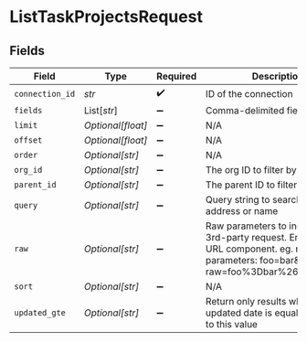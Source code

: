 # ListTaskProjectsRequest


## Fields

| Field                                                                                                                                            | Type                                                                                                                                             | Required                                                                                                                                         | Description                                                                                                                                      |
| ------------------------------------------------------------------------------------------------------------------------------------------------ | ------------------------------------------------------------------------------------------------------------------------------------------------ | ------------------------------------------------------------------------------------------------------------------------------------------------ | ------------------------------------------------------------------------------------------------------------------------------------------------ |
| `connection_id`                                                                                                                                  | *str*                                                                                                                                            | :heavy_check_mark:                                                                                                                               | ID of the connection                                                                                                                             |
| `fields`                                                                                                                                         | List[*str*]                                                                                                                                      | :heavy_minus_sign:                                                                                                                               | Comma-delimited fields to return                                                                                                                 |
| `limit`                                                                                                                                          | *Optional[float]*                                                                                                                                | :heavy_minus_sign:                                                                                                                               | N/A                                                                                                                                              |
| `offset`                                                                                                                                         | *Optional[float]*                                                                                                                                | :heavy_minus_sign:                                                                                                                               | N/A                                                                                                                                              |
| `order`                                                                                                                                          | *Optional[str]*                                                                                                                                  | :heavy_minus_sign:                                                                                                                               | N/A                                                                                                                                              |
| `org_id`                                                                                                                                         | *Optional[str]*                                                                                                                                  | :heavy_minus_sign:                                                                                                                               | The org ID to filter by                                                                                                                          |
| `parent_id`                                                                                                                                      | *Optional[str]*                                                                                                                                  | :heavy_minus_sign:                                                                                                                               | The parent ID to filter by                                                                                                                       |
| `query`                                                                                                                                          | *Optional[str]*                                                                                                                                  | :heavy_minus_sign:                                                                                                                               | Query string to search. eg. email address or name                                                                                                |
| `raw`                                                                                                                                            | *Optional[str]*                                                                                                                                  | :heavy_minus_sign:                                                                                                                               | Raw parameters to include in the 3rd-party request. Encoded as a URL component. eg. raw parameters: foo=bar&zoo=bar -> raw=foo%3Dbar%26zoo%3Dbar |
| `sort`                                                                                                                                           | *Optional[str]*                                                                                                                                  | :heavy_minus_sign:                                                                                                                               | N/A                                                                                                                                              |
| `updated_gte`                                                                                                                                    | *Optional[str]*                                                                                                                                  | :heavy_minus_sign:                                                                                                                               | Return only results whose updated date is equal or greater to this value                                                                         |